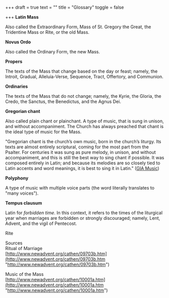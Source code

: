 +++
draft = true
text = ""
title = "Glossary"
toggle = false

+++
**Latin Mass**

Also called the Extraordinary Form, Mass of St. Gregory the Great, the Tridentine Mass or Rite, or the old Mass. 

**Novus Ordo**

Also called the Ordinary Form, the new Mass. 

**Propers**

The texts of the Mass that change based on the day or feast; namely, the Introit, Gradual, Alleluia-Verse, Sequence, Tract, Offertory, and Communion. 

**Ordinaries**

The texts of the Mass that do not change; namely, the Kyrie, the Gloria, the Credo, the Sanctus, the Benedictus, and the Agnus Dei.

**Gregorian chant**

Also called plain chant or plainchant. A type of music, that is sung in unison, and without accompaniment. The Church has always preached that chant is the ideal type of music for the Mass. 

"Gregorian chant is the church’s own music, born in the church’s liturgy. Its texts are almost entirely scriptural, coming for the most part from the Psalter. For centuries it was sung as pure melody, in unison, and without accompaniment, and this is still the best way to sing chant if possible. It was composed entirely in Latin; and because its melodies are so closely tied to Latin accents and word meanings, it is best to sing it in Latin." ([GIA Music](https://www.giamusic.com/sacred_music/chant_what_is.cfm))

**Polyphony**

A type of music with multiple voice parts (the word literally translates to "many voices"). 

**Tempus clausum**

Latin for _forbidden time_. In this context, it refers to the times of the liturgical year when marriages are forbidden or strongly discouraged; namely, Lent, Advent, and the vigil of Pentecost.

Rite

Sources  
Ritual of Marriage  
[http://www.newadvent.org/cathen/09703b.htm](http://www.newadvent.org/cathen/09703b.htm "http://www.newadvent.org/cathen/09703b.htm")

Music of the Mass  
[http://www.newadvent.org/cathen/10001a.htm](http://www.newadvent.org/cathen/10001a.htm "http://www.newadvent.org/cathen/10001a.htm")